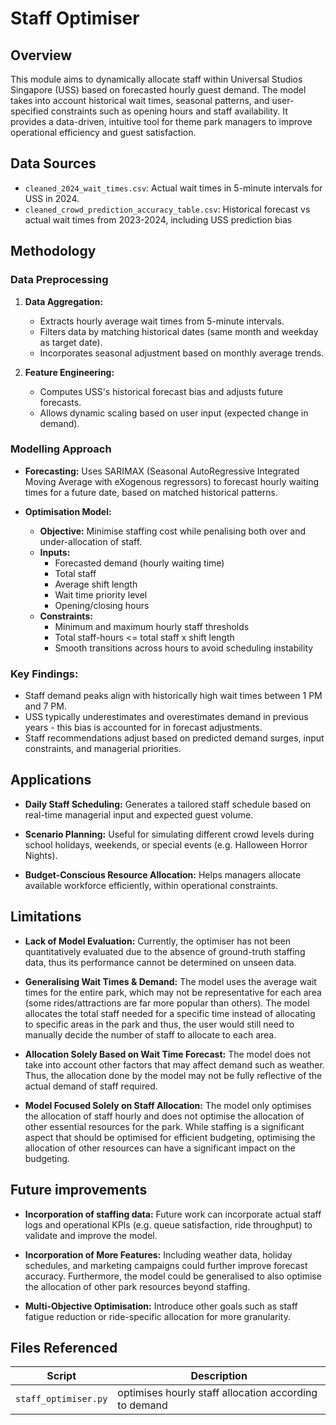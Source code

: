 # Staff Optimiser

## Overview

This module aims to dynamically allocate staff within Universal Studios Singapore (USS) based on forecasted hourly guest demand. The model takes into account historical wait times, seasonal patterns, and user-specified constraints such as opening hours and staff availability. It provides a data-driven, intuitive tool for theme park managers to improve operational efficiency and guest satisfaction.

## Data Sources

- `cleaned_2024_wait_times.csv`: Actual wait times in 5-minute intervals for USS in 2024.
- `cleaned_crowd_prediction_accuracy_table.csv`: Historical forecast vs actual wait times from 2023-2024, including USS prediction bias

## Methodology

### Data Preprocessing

1. **Data Aggregation:**
    - Extracts hourly average wait times from 5-minute intervals.
    - Filters data by matching historical dates (same month and weekday as target date).
    - Incorporates seasonal adjustment based on monthly average trends.

2. **Feature Engineering:**
    - Computes USS's historical forecast bias and adjusts future forecasts.
    - Allows dynamic scaling based on user input (expected change in demand).

### Modelling Approach

- **Forecasting:**
    Uses SARIMAX (Seasonal AutoRegressive Integrated Moving Average with eXogenous regressors) to forecast hourly waiting times for a future date, based on matched historical patterns.

- **Optimisation Model:**
    - **Objective:** Minimise staffing cost while penalising both over and under-allocation of staff.
    - **Inputs:**
        - Forecasted demand (hourly waiting time)
        - Total staff
        - Average shift length
        - Wait time priority level
        - Opening/closing hours
    - **Constraints:**
        - Minimum and maximum hourly staff thresholds
        - Total staff-hours <= total staff x shift length
        - Smooth transitions across hours to avoid scheduling instability

### Key Findings:

- Staff demand peaks align with historically high wait times between 1 PM and 7 PM.
- USS typically underestimates and overestimates demand in previous years - this bias is accounted for in forecast adjustments.
- Staff recommendations adjust based on predicted demand surges, input constraints, and managerial priorities.

## Applications

- **Daily Staff Scheduling:**
    Generates a tailored staff schedule based on real-time managerial input and expected guest volume.

- **Scenario Planning:**
    Useful for simulating different crowd levels during school holidays, weekends, or special events (e.g. Halloween Horror Nights).

- **Budget-Conscious Resource Allocation:**
    Helps managers allocate available workforce efficiently, within operational constraints.

## Limitations

- **Lack of Model Evaluation:**
      Currently, the optimiser has not been quantitatively evaluated due to the absence of ground-truth staffing data, thus its performance cannot be determined on unseen data.

- **Generalising Wait Times & Demand:**
    The model uses the average wait times for the entire park, which may not be representative for each area (some rides/attractions are far more popular than others). The model allocates the total staff needed for a specific time instead of allocating to specific areas in the park and thus, the user would still need to manually decide the number of staff to allocate to each area.

- **Allocation Solely Based on Wait Time Forecast:**
    The model does not take into account other factors that may affect demand such as weather. Thus, the allocation done by the model may not be fully reflective of the actual demand of staff required.

- **Model Focused Solely on Staff Allocation:**
    The model only optimises the allocation of staff hourly and does not optimise the allocation of other essential resources for the park. While staffing is a significant aspect that should be optimised for efficient budgeting, optimising the allocation of other resources can have a significant impact on the budgeting. 

## Future improvements

- **Incorporation of staffing data:**
    Future work can incorporate actual staff logs and operational KPIs (e.g. queue satisfaction, ride throughput) to validate and improve the model.

- **Incorporation of More Features:**
    Including weather data, holiday schedules, and marketing campaigns could further improve forecast accuracy. Furthermore, the model could be generalised to also optimise the allocation of other park resources beyond staffing.

- **Multi-Objective Optimisation:**
    Introduce other goals such as staff fatigue reduction or ride-specific allocation for more granularity.

## Files Referenced

| Script                             | Description                                                  |
|------------------------------------|--------------------------------------------------------------|
| `staff_optimiser.py` | optimises hourly staff allocation according to demand            |
